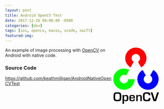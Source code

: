 ```yaml
---
layout: post
title: Android OpenCV Test
date: 2017-12-26 00:00:00 -0500
categories: [dev]
tags: [ios, opencv, macos, xcode, swift]
featured-img:
---
```


<img src="/assets/images/opencv.png" align="right">An example of image processing with [OpenCV](https://opencv.org/) on Android with native code.
<!--more-->

### Source Code

<https://github.com/keathmilligan/AndroidNativeOpenCVTest>
